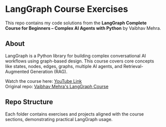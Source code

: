# LangGraph Course Exercises

This repo contains my code solutions from the **LangGraph Complete Course for Beginners – Complex AI Agents with Python** by Vaibhav Mehra.

## About

LangGraph is a Python library for building complex conversational AI workflows using graph-based design. This course covers core concepts like states, nodes, edges, graphs, multiple AI agents, and Retrieval-Augmented Generation (RAG).

Watch the course here: [YouTube Link](https://www.youtube.com/watch?v=jGg_1h0qzaM)  
Original repo: [Vaibhav Mehra's LangGraph Course](https://github.com/iamvaibhavmehra/LangGraph-Course-freeCodeCamp)

## Repo Structure

Each folder contains exercises and projects aligned with the course sections, demonstrating practical LangGraph usage.